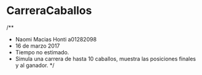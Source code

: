 # CarreraCaballos

/**
 * Naomi Macias Honti a01282098
 * 16 de marzo 2017
 * Tiempo no estimado.
 * Simula una carrera de hasta 10 caballos, muestra las posiciones finales y al ganador.
 */
